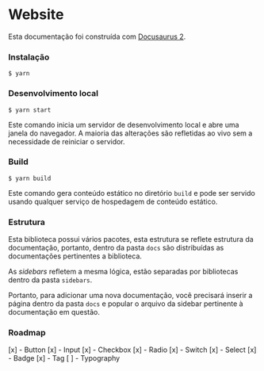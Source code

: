 # Website

Esta documentação foi construída com [Docusaurus 2](https://docusaurus.io/).

### Instalação

```
$ yarn
```

### Desenvolvimento local

```
$ yarn start
```

Este comando inicia um servidor de desenvolvimento local e abre uma janela do navegador. A maioria das alterações são refletidas ao vivo sem a necessidade de reiniciar o servidor.

### Build

```
$ yarn build
```

Este comando gera conteúdo estático no diretório `build` e pode ser servido usando qualquer serviço de hospedagem de conteúdo estático.

### Estrutura

Esta biblioteca possui vários pacotes, esta estrutura se reflete estrutura da documentação, portanto, dentro da pasta `docs` são distribuídas as documentações pertinentes a biblioteca.

As _sidebars_ refletem a mesma lógica, estão separadas por bibliotecas dentro da pasta `sidebars`.

Portanto, para adicionar uma nova documentação, você precisará inserir a página dentro da pasta `docs` e popular o arquivo da sidebar pertinente à documentação em questão.

### Roadmap

[x] - Button
[x] - Input
[x] - Checkbox
[x] - Radio
[x] - Switch
[x] - Select
[x] - Badge
[x] - Tag
[ ] - Typography
